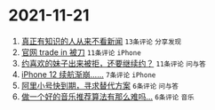 # 2021-11-21

1. [真正有知识的人从来不看新闻](https://www.v2ex.com/t/816886) `13条评论` `分享发现`
1. [官网 trade in 被刀](https://www.v2ex.com/t/816890) `11条评论` `iPhone`
1. [约喜欢的妹子出来被拒，还要继续约？](https://www.v2ex.com/t/816883) `11条评论` `问与答`
1. [iPhone 12 续航渐崩……](https://www.v2ex.com/t/816893) `7条评论` `iPhone`
1. [阿里小号快到期，寻求替代方案](https://www.v2ex.com/t/816892) `6条评论` `问与答`
1. [做一个好的音乐推荐算法有那么难吗…](https://www.v2ex.com/t/816891) `6条评论` `音乐`
